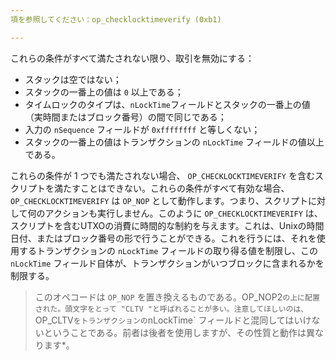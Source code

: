 ```yaml
---
項を参照してください：op_checklocktimeverify (0xb1)

---
```

これらの条件がすべて満たされない限り、取引を無効にする：


- スタックは空ではない；
- スタックの一番上の値は `0` 以上である；
- タイムロックのタイプは、`nLockTime`フィールドとスタックの一番上の値（実時間またはブロック番号）の間で同じである；
- 入力の `nSequence` フィールドが `0xffffffff` と等しくない；
- スタックの一番上の値はトランザクションの `nLockTime` フィールドの値以上である。

これらの条件が 1 つでも満たされない場合、 `OP_CHECKLOCKTIMEVERIFY` を含むスクリプトを満たすことはできない。これらの条件がすべて有効な場合、`OP_CHECKLOCKTIMEVERIFY` は `OP_NOP` として動作します。つまり、スクリプトに対して何のアクションも実行しません。このように `OP_CHECKLOCKTIMEVERIFY` は、スクリプトを含むUTXOの消費に時間的な制約を与えます。これは、Unixの時間日付、またはブロック番号の形で行うことができる。これを行うには、それを使用するトランザクションの `nLockTime` フィールドの取り得る値を制限し、この `nLockTime` フィールド自体が、トランザクションがいつブロックに含まれるかを制限する。

> このオペコードは `OP_NOP` を置き換えるものである。OP_NOP2`の上に配置された。頭文字をとって "CLTV "と呼ばれることが多い。注意してほしいのは、`OP_CLTV` をトランザクションの `nLockTime` フィールドと混同してはいけないということである。前者は後者を使用しますが、その性質と動作は異なります*。